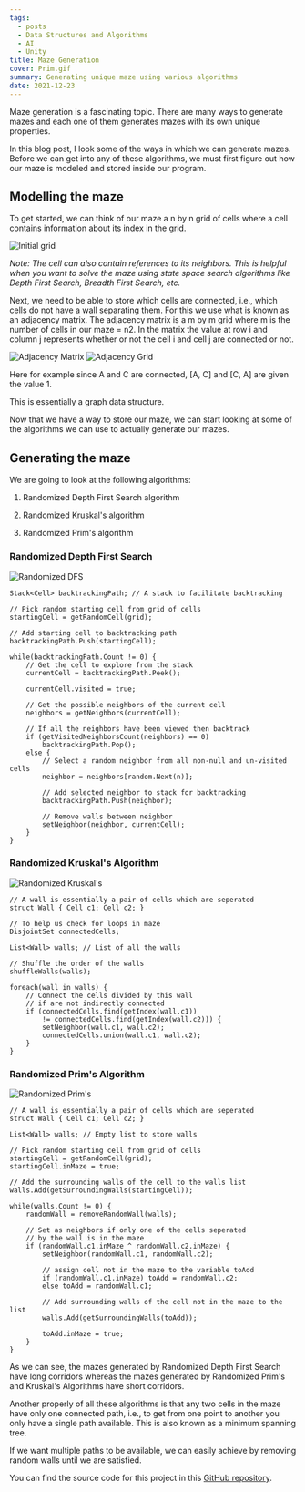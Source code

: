 ```yaml
---
tags:
  - posts
  - Data Structures and Algorithms
  - AI
  - Unity
title: Maze Generation
cover: Prim.gif
summary: Generating unique maze using various algorithms
date: 2021-12-23
---
```


Maze generation is a fascinating topic. There are many ways to generate mazes and each one of them generates mazes with its own unique properties.

In this blog post, I look some of the ways in which we can generate mazes. Before we can get into any of these algorithms, we must first figure out how our maze is modeled and stored inside our program. 

## Modelling the maze

To get started, we can think of our maze a n by n grid of cells where a cell contains information about its index in the grid.

![Initial grid](/images/Maze-Initial.jpg)

*Note: The cell can also contain references to its neighbors. This is helpful when you want to solve the maze using state space search algorithms like Depth First Search, Breadth First Search, etc.*

Next, we need to be able to store which cells are connected, i.e., which cells do not have a wall separating them. For this we use what is known as an adjacency matrix. The adjacency matrix is a m by m grid where m is the number of cells in our maze = n2. In the matrix the value at row i and column j represents whether or not the cell i and cell j are connected or not.

![Adjacency Matrix](/images/Adjacency-Matrix.jpg)
![Adjacency Grid](/images/Adjacency-Grid.jpg)

Here for example since A and C are connected, [A, C] and [C, A] are given the value 1.

This is essentially a graph data structure.

Now that we have a way to store our maze, we can start looking at some of the algorithms we can use to actually generate our mazes.

## Generating the maze

We are going to look at the following algorithms:

1. Randomized Depth First Search algorithm
2. Randomized Kruskal's algorithm
3. Randomized Prim's algorithm

### Randomized Depth First Search

![Randomized DFS](/images/RDFS.gif)

```dotnet
Stack<Cell> backtrackingPath; // A stack to facilitate backtracking

// Pick random starting cell from grid of cells
startingCell = getRandomCell(grid);

// Add starting cell to backtracking path
backtrackingPath.Push(startingCell);

while(backtrackingPath.Count != 0) {
    // Get the cell to explore from the stack
    currentCell = backtrackingPath.Peek();

    currentCell.visited = true;

    // Get the possible neighbors of the current cell
    neighbors = getNeighbors(currentCell);

    // If all the neighbors have been viewed then backtrack
    if (getVisitedNeighborsCount(neighbors) == 0)
        backtrackingPath.Pop();
    else {
        // Select a random neighbor from all non-null and un-visited cells
        neighbor = neighbors[random.Next(n)];

        // Add selected neighbor to stack for backtracking
        backtrackingPath.Push(neighbor);

        // Remove walls between neighbor
        setNeighbor(neighbor, currentCell);
    }
}
```

### Randomized Kruskal's Algorithm

![Randomized Kruskal's](/images/Kruskal.gif)

```dotnet
// A wall is essentially a pair of cells which are seperated
struct Wall { Cell c1; Cell c2; }

// To help us check for loops in maze
DisjointSet connectedCells;

List<Wall> walls; // List of all the walls

// Shuffle the order of the walls
shuffleWalls(walls);

foreach(wall in walls) {
    // Connect the cells divided by this wall
    // if are not indirectly connected
    if (connectedCells.find(getIndex(wall.c1))
        != connectedCells.find(getIndex(wall.c2))) {
        setNeighbor(wall.c1, wall.c2);
        connectedCells.union(wall.c1, wall.c2);
    }
}
```

### Randomized Prim's Algorithm

![Randomized Prim's](/images/Prim.gif)

```dotnet
// A wall is essentially a pair of cells which are seperated
struct Wall { Cell c1; Cell c2; }

List<Wall> walls; // Empty list to store walls

// Pick random starting cell from grid of cells
startingCell = getRandomCell(grid);
startingCell.inMaze = true;

// Add the surrounding walls of the cell to the walls list
walls.Add(getSurroundingWalls(startingCell));

while(walls.Count != 0) {
    randomWall = removeRandomWall(walls);
    
    // Set as neighbors if only one of the cells seperated
    // by the wall is in the maze
    if (randomWall.c1.inMaze ^ randomWall.c2.inMaze) {
        setNeighbor(randomWall.c1, randomWall.c2);

        // assign cell not in the maze to the variable toAdd
        if (randomWall.c1.inMaze) toAdd = randomWall.c2;
        else toAdd = randomWall.c1;

        // Add surrounding walls of the cell not in the maze to the list
        walls.Add(getSurroundingWalls(toAdd));

        toAdd.inMaze = true;
    }
}
```

As we can see, the mazes generated by Randomized Depth First Search have long corridors whereas the mazes generated by Randomized Prim's and Kruskal's Algorithms have short corridors.

Another properly of all these algorithms is that any two cells in the maze have only one connected path, i.e., to get from one point to another you only have a single path available. This is also known as a minimum spanning tree.

If we want multiple paths to be available, we can easily achieve by removing random walls until we are satisfied.

You can find the source code for this project in this [GitHub repository](https://github.com/satwik-kambham/State-Space-Search).
